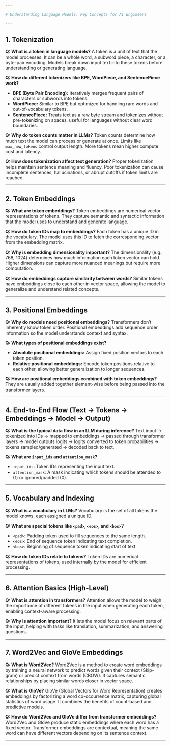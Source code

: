 ```yaml
---

# Understanding Language Models: Key Concepts for AI Engineers

---
```


## 1. Tokenization

**Q: What is a token in language models?**
A token is a unit of text that the model processes. It can be a whole word, a subword piece, a character, or a byte-pair encoding. Models break down input text into these tokens before understanding or generating language.

**Q: How do different tokenizers like BPE, WordPiece, and SentencePiece work?**

* **BPE (Byte Pair Encoding):** Iteratively merges frequent pairs of characters or subwords into tokens.
* **WordPiece:** Similar to BPE but optimized for handling rare words and out-of-vocabulary tokens.
* **SentencePiece:** Treats text as a raw byte stream and tokenizes without pre-tokenizing on spaces, useful for languages without clear word boundaries.

**Q: Why do token counts matter in LLMs?**
Token counts determine how much text the model can process or generate at once. Limits like `max_new_tokens` control output length. More tokens mean higher compute cost and latency.

**Q: How does tokenization affect text generation?**
Proper tokenization helps maintain sentence meaning and fluency. Poor tokenization can cause incomplete sentences, hallucinations, or abrupt cutoffs if token limits are reached.

---

## 2. Token Embeddings

**Q: What are token embeddings?**
Token embeddings are numerical vector representations of tokens. They capture semantic and syntactic information that the model uses to understand and generate language.

**Q: How do token IDs map to embeddings?**
Each token has a unique ID in the vocabulary. The model uses this ID to fetch the corresponding vector from the embedding matrix.

**Q: Why is embedding dimensionality important?**
The dimensionality (e.g., 768, 1024) determines how much information each token vector can hold. Higher dimensions can capture more nuanced meanings but require more computation.

**Q: How do embeddings capture similarity between words?**
Similar tokens have embeddings close to each other in vector space, allowing the model to generalize and understand related concepts.

---

## 3. Positional Embeddings

**Q: Why do models need positional embeddings?**
Transformers don’t inherently know token order. Positional embeddings add sequence order information so the model understands context and syntax.

**Q: What types of positional embeddings exist?**

* **Absolute positional embeddings:** Assign fixed position vectors to each token position.
* **Relative positional embeddings:** Encode token positions relative to each other, allowing better generalization to longer sequences.

**Q: How are positional embeddings combined with token embeddings?**
They are usually added together element-wise before being passed into the transformer layers.

---

## 4. End-to-End Flow (Text → Tokens → Embeddings → Model → Output)

**Q: What is the typical data flow in an LLM during inference?**
Text input → tokenized into IDs → mapped to embeddings → passed through transformer layers → model outputs logits → logits converted to token probabilities → tokens sampled/generated → decoded back to text.

**Q: What are `input_ids` and `attention_mask`?**

* `input_ids`: Token IDs representing the input text.
* `attention_mask`: A mask indicating which tokens should be attended to (1) or ignored/padded (0).

---

## 5. Vocabulary and Indexing

**Q: What is a vocabulary in LLMs?**
Vocabulary is the set of all tokens the model knows, each assigned a unique ID.

**Q: What are special tokens like `<pad>`, `<eos>`, and `<bos>`?**

* `<pad>`: Padding token used to fill sequences to the same length.
* `<eos>`: End of sequence token indicating text completion.
* `<bos>`: Beginning of sequence token indicating start of text.

**Q: How do token IDs relate to tokens?**
Token IDs are numerical representations of tokens, used internally by the model for efficient processing.

---

## 6. Attention Basics (High-Level)

**Q: What is attention in transformers?**
Attention allows the model to weigh the importance of different tokens in the input when generating each token, enabling context-aware processing.

**Q: Why is attention important?**
It lets the model focus on relevant parts of the input, helping with tasks like translation, summarization, and answering questions.

---

## 7. Word2Vec and GloVe Embeddings

**Q: What is Word2Vec?**
Word2Vec is a method to create word embeddings by training a neural network to predict words given their context (Skip-gram) or predict context from words (CBOW). It captures semantic relationships by placing similar words closer in vector space.

**Q: What is GloVe?**
GloVe (Global Vectors for Word Representation) creates embeddings by factorizing a word co-occurrence matrix, capturing global statistics of word usage. It combines the benefits of count-based and predictive models.

**Q: How do Word2Vec and GloVe differ from transformer embeddings?**
Word2Vec and GloVe produce static embeddings where each word has a fixed vector. Transformer embeddings are contextual, meaning the same word can have different vectors depending on its sentence context.

---
